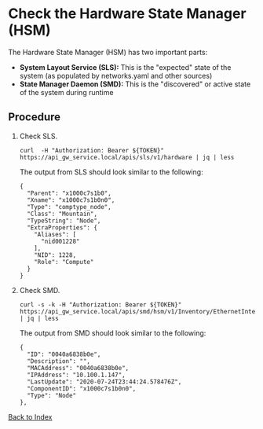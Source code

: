 # Check the Hardware State Manager (HSM)

The Hardware State Manager (HSM) has two important parts: 

* **System Layout Service (SLS):** This is the "expected" state of the system (as populated by networks.yaml and other sources)
* **State Manager Daemon (SMD):**  This is the "discovered" or active state of the system during runtime

## Procedure

1. Check SLS. 

    ```
    curl  -H "Authorization: Bearer ${TOKEN}" https://api_gw_service.local/apis/sls/v1/hardware | jq | less
    ```

    The output from SLS should look similar to the following:

    ```
    {
      "Parent": "x1000c7s1b0",
      "Xname": "x1000c7s1b0n0",
      "Type": "comptype_node",
      "Class": "Mountain",
      "TypeString": "Node",
      "ExtraProperties": {
        "Aliases": [
          "nid001228"
        ],
        "NID": 1228,
        "Role": "Compute"
      }
    }
    ```

1. Check SMD.

    ```
    curl -s -k -H "Authorization: Bearer ${TOKEN}" https://api_gw_service.local/apis/smd/hsm/v1/Inventory/EthernetInterfaces | jq | less
    ```

    The output from SMD should look similar to the following:

    ```
    {
      "ID": "0040a6838b0e",
      "Description": "",
      "MACAddress": "0040a6838b0e",
      "IPAddress": "10.100.1.147",
      "LastUpdate": "2020-07-24T23:44:24.578476Z",
      "ComponentID": "x1000c7s1b0n0",
      "Type": "Node"
    },
    ```

[Back to Index](../index_aruba.md)